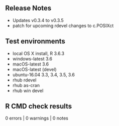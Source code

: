 

## Release Notes

* Updates v0.3.4 to v0.3.5
* patch for upcoming rdevel changes to c.POSIXct


## Test environments

* local OS X install, R 3.6.3
* windows-latest 3.6
* macOS-latest 3.6
* macOS-latest (devel)
* ubuntu-16.04 3.3, 3.4, 3.5, 3.6
* rhub rdevel
* rhub as-cran
* rhub win devel

## R CMD check results

0 errors | 0 warnings | 0 notes
